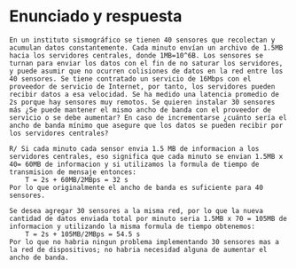 # Enunciado y respuesta

    En un instituto sismográfico se tienen 40 sensores que recolectan y acumulan datos constantemente. Cada minuto envían un archivo de 1.5MB hacia los servidores centrales, donde 1MB=10^6B. Los sensores se turnan para enviar los datos con el fin de no saturar los servidores, y puede asumir que no ocurren colisiones de datos en la red entre los 40 sensores. Se tiene contratado un servicio de 16Mbps con el proveedor de servicio de Internet, por tanto, los servidores pueden recibir datos a esa velocidad. Se ha medido una latencia promedio de 2s porque hay sensores muy remotos. Se quieren instalar 30 sensores más ¿Se puede mantener el mismo ancho de banda con el proveedor de servicio o se debe aumentar? En caso de incrementarse ¿cuánto sería el ancho de banda mínimo que asegure que los datos se pueden recibir por los servidores centrales?
    
    R/ Si cada minuto cada sensor envia 1.5 MB de informacion a los servidores centrales, eso significa que cada minuto se envian 1.5MB x 40= 60MB de informacion y si utilizamos la formula de tiempo de transmision de mensaje entonces:
        T = 2s + 60MB/2MBps = 32 s
    Por lo que originalmente el ancho de banda es suficiente para 40 sensores.
    
    Se desea agregar 30 sensores a la misma red, por lo que la nueva cantidad de datos enviada total por minuto seria 1.5MB x 70 = 105MB de informacion y utilizando la misma formula de tiempo obtenemos:
        T = 2s + 105MB/2MBps = 54.5 s
    Por lo que no habria ningun problema implementando 30 sensores mas a la red de dispositivos; no habria necesidad alguna de aumentar el ancho de banda.
